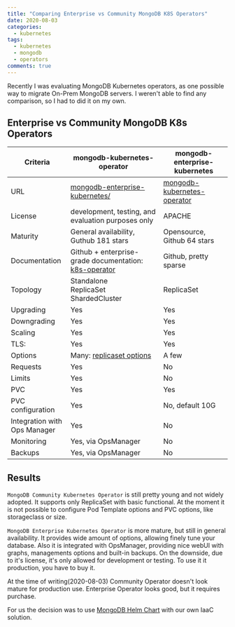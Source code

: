```yaml
---
title: "Comparing Enterprise vs Community MongoDB K8S Operators"
date: 2020-08-03
categories:
  - kubernetes
tags:
  - kubernetes
  - mongodb
  - operators
comments: true
---
```


Recently I was evaluating MongoDB Kubernetes operators, as one possible way to
migrate On-Prem MongoDB servers. I weren't able to find any comparison, so I
had to did it on my own.

## Enterprise vs Community MongoDB K8s Operators

| Criteria                        | mongodb-kubernetes-operator                                                                                                                     | mongodb-enterprise-kubernetes                                                                                    |
| ------------------------------- | ----------------------------------------------------------------------------------------------------------------------------------------------- | ---------------------------------------------------------------------------------------------------------------- |
| URL                             | [mongodb-enterprise-kubernetes/](https://github.com/mongodb/mongodb-enterprise-kubernetes/)                          | [mongodb-kubernetes-operator](https://github.com/mongodb/mongodb-kubernetes-operator) |
| License                         | development, testing, and evaluation purposes only                                                                                              | APACHE                                                                                                           |
| Maturity                        | General availability, Guthub 181 stars                                                                                                          | Opensource, Github 64 stars                                                                                      |
| Documentation                   | Github + enterprise-grade documentation: [k8s-operator](https://docs.mongodb.com/kubernetes-operator/stable/tutorial/install-k8s-operator/)                     | Github, pretty sparse                                                                                            |
| Topology                        | Standalone<br>ReplicaSet<br>ShardedCluster                                                                                                      | ReplicaSet                                                                                                       |
| Upgrading                       | Yes                                                                                                                                             | Yes                                                                                                              |
| Downgrading                     | Yes                                                                                                                                             | Yes                                                                                                              |
| Scaling                         | Yes                                                                                                                                             | Yes                                                                                                              |
| TLS:                            | Yes                                                                                                                                             | Yes                                                                                                              |
| Options                         | Many: [replicaset options](https://docs.mongodb.com/kubernetes-operator/stable/tutorial/deploy-replica-set/#change-the-highlighted-settings-to-your-preferred-values) | A few                                                                                                            |
| Requests                        | Yes                                                                                                                                             | No                                                                                                               |
| Limits                          | Yes                                                                                                                                             | No                                                                                                               |
| PVC                             | Yes                                                                                                                                             | Yes                                                                                                              |
| PVC configuration               | Yes                                                                                                                                             | No, default 10G                                                                                                  |
| Integration with<br>Ops Manager | Yes                                                                                                                                             | No                                                                                                               |
| Monitoring                      | Yes, via OpsManager                                                                                                                              | No                                                                                                               |
| Backups                         | Yes, via OpsManager                                                                                                                              | No                                                                                                               |

## Results

`MongoDB Community Kubernetes Operator` is still pretty young and not widely
adopted. It supports only ReplicaSet with basic functional. At the moment it is
not possible to configure Pod Template options and PVC options, like
storageclass or size.

`MongoDB Enterprise Kubernetes Operator` is more mature, but still in general
availability. It provides wide amount of options, allowing finely tune your
database. Also it is integrated with OpsManager, providing nice webUI with
graphs, managements options and built-in backups. On the downside, due to it's
license, it's only allowed for development or testing. To use it it production,
you have to buy it.

At the time of writing(2020-08-03) Community Operator doesn't look mature for
production use. Enterprise Operator looks good, but it requires purchase.

For us the decision was to use [MongoDB Helm Chart](https://bitnami.com/stack/mongodb/helm)
with our own IaaC solution.
